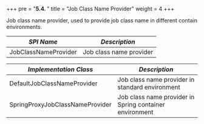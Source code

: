 +++
pre = "<b>5.4. </b>"
title = "Job Class Name Provider"
weight = 4
+++

Job class name provider, used to provide job class name in different contain environments.

| *SPI Name*                      | *Description*                                           |
| ------------------------------- | ------------------------------------------------------- |
| JobClassNameProvider            | Job class name provider                                 |

| *Implementation Class*          | *Description*                                           |
| ------------------------------- | ------------------------------------------------------- |
| DefaultJobClassNameProvider     | Job class name provider in standard environment         |
| SpringProxyJobClassNameProvider | Job class name provider in Spring container environment |
